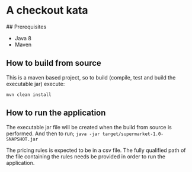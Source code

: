 # A checkout kata

## Prerequisites
- Java 8
- Maven

## How to build from source
This is a maven based project, so to build (compile, test and build the executable jar)
execute: 

`mvn clean install`

## How to run the application
The executable jar file will be created when the build from source is performed. And then to run;
`java -jar target/supermarket-1.0-SNAPSHOT.jar`

The pricing rules is expected to be in a csv file. The fully qualified path of the file 
containing the rules needs be provided in order to run the application.

